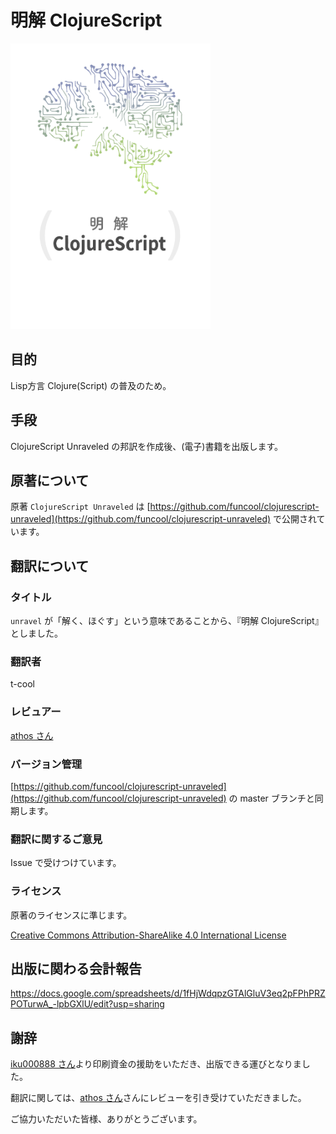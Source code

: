 # 明解 ClojureScript

<kbd><img src="https://github.com/t-cool/clojurescript-unraveled/blob/master/images/cover.png" width="320"></kbd>

## 目的

Lisp方言 Clojure(Script) の普及のため。

## 手段

ClojureScript Unraveled の邦訳を作成後、(電子)書籍を出版します。

## 原著について

原著 `ClojureScript Unraveled` は [https://github.com/funcool/clojurescript-unraveled](https://github.com/funcool/clojurescript-unraveled) で公開されています。

## 翻訳について

### タイトル

`unravel` が「解く、ほぐす」という意味であることから、『明解 ClojureScript』としました。

### 翻訳者

t-cool

### レビュアー

[athos さん](https://github.com/athos)

### バージョン管理

[https://github.com/funcool/clojurescript-unraveled](https://github.com/funcool/clojurescript-unraveled) の master ブランチと同期します。

### 翻訳に関するご意見

Issue で受けつけています。

### ライセンス

原著のライセンスに準じます。

[Creative Commons Attribution-ShareAlike 4.0 International License](https://creativecommons.org/licenses/by-sa/4.0)

## 出版に関わる会計報告

https://docs.google.com/spreadsheets/d/1fHjWdqpzGTAlGluV3eq2pFPhPRZPOTurwA_-lpbGXlU/edit?usp=sharing

## 謝辞

[iku000888 さん](https://github.com/iku000888)より印刷資金の援助をいただき、出版できる運びとなりました。

翻訳に関しては、[athos さん](https://github.com/athos)さんにレビューを引き受けていただきました。

ご協力いただいた皆様、ありがとうございます。
